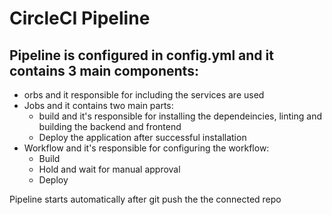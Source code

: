 # CircleCI Pipeline

## Pipeline is configured in config.yml and it contains 3 main components:

- orbs and it responsible for including the services are used
- Jobs and it contains two main parts:
  - build and it's responsible for installing the dependeincies, linting and building the backend and frontend
  - Deploy the application after successful installation
- Workflow and it's responsible for configuring the workflow:
  - Build
  - Hold and wait for manual approval
  - Deploy

Pipeline starts automatically after git push the the connected repo

